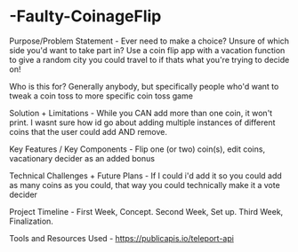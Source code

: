 # -Faulty-CoinageFlip
Purpose/Problem Statement - Ever need to make a choice? Unsure of which side you'd want to take part in? Use a coin flip app with a vacation function to give a random city you could travel to if thats what you're trying to decide on!

Who is this for? Generally anybody, but specifically people who'd want to tweak a coin toss to more specific coin toss game

Solution + Limitations - While you CAN add more than one coin, it won't print. I wasnt sure how id go about adding multiple instances of different coins that the user could add AND remove.

Key Features / Key Components - Flip one (or two) coin(s), edit coins, vacationary decider as an added bonus

Technical Challenges + Future Plans - If I could i'd add it so you could add as many coins as you could, that way you could technically make it a vote decider

Project Timeline - First Week, Concept. Second Week, Set up. Third Week, Finalization.

Tools and Resources Used - https://publicapis.io/teleport-api 
